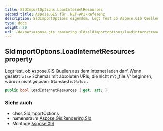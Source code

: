 ```yaml
---
title: SldImportOptions.LoadInternetResources
second_title: Aspose.GIS für .NET-API-Referenz
description: SldImportOptions eigendom. Legt fest ob Aspose.GIS Quellen aus dem Internet laden darf. Wenn gesetztfalse Schemas mit absoluten URIs die nicht mit file// beginnen würden nicht geladen. Standard istfalse .
type: docs
weight: 20
url: /de/net/aspose.gis.rendering.sld/sldimportoptions/loadinternetresources/
---
```

## SldImportOptions.LoadInternetResources property

Legt fest, ob Aspose.GIS Quellen aus dem Internet laden darf. Wenn gesetzt`false` Schemas mit absoluten URIs, die nicht mit „file://“ beginnen, würden nicht geladen. Standard ist`false` .

```csharp
public bool LoadInternetResources { get; set; }
```

### Siehe auch

* class [SldImportOptions](../)
* namensraum [Aspose.Gis.Rendering.Sld](../../sldimportoptions/)
* Montage [Aspose.GIS](../../../)


